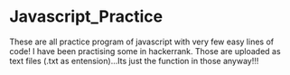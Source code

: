 # Javascript_Practice
These are all practice program of javascript with very few easy lines of code!
I have been practising some in hackerrank. 
Those are uploaded as text files (.txt as entension)...Its just the function in those anyway!!!
